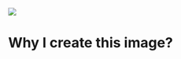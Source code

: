 ![](https://sweatpantsandcoffee.com/wp-content/uploads/2017/10/940x450-National-Cat-Day-GIFs.jpg)
# Why I create this image?

